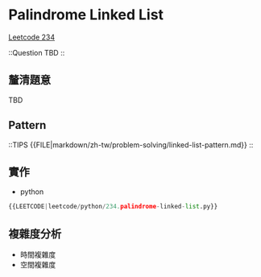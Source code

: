 # Palindrome Linked List

[Leetcode 234](https://leetcode.com/problems/palindrome-linked-list/description/)

::Question
TBD
::

## 釐清題意

TBD

## Pattern

::TIPS
{{FILE|markdown/zh-tw/problem-solving/linked-list-pattern.md}}
::

## 實作

- python

```python
{{LEETCODE|leetcode/python/234.palindrome-linked-list.py}}
```

## 複雜度分析

- 時間複雜度
- 空間複雜度
